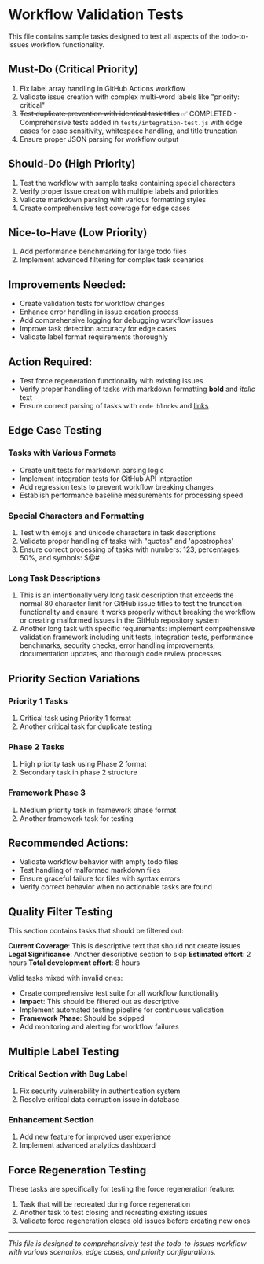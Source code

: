 # Workflow Validation Tests

This file contains sample tasks designed to test all aspects of the todo-to-issues workflow functionality.

## Must-Do (Critical Priority)

1. Fix label array handling in GitHub Actions workflow
2. Validate issue creation with complex multi-word labels like "priority: critical"
3. ~~Test duplicate prevention with identical task titles~~ ✅ COMPLETED - Comprehensive tests added in `tests/integration-test.js` with edge cases for case sensitivity, whitespace handling, and title truncation
4. Ensure proper JSON parsing for workflow output

## Should-Do (High Priority)

1. Test the workflow with sample tasks containing special characters
2. Verify proper issue creation with multiple labels and priorities
3. Validate markdown parsing with various formatting styles
4. Create comprehensive test coverage for edge cases

## Nice-to-Have (Low Priority)

1. Add performance benchmarking for large todo files
2. Implement advanced filtering for complex task scenarios

## Improvements Needed:
- Create validation tests for workflow changes
- Enhance error handling in issue creation process 
- Add comprehensive logging for debugging workflow issues
- Improve task detection accuracy for edge cases
- Validate label format requirements thoroughly

## **Action Required**:
- Test force regeneration functionality with existing issues
- Verify proper handling of tasks with markdown formatting **bold** and *italic* text
- Ensure correct parsing of tasks with `code blocks` and [links](http://example.com)

## Edge Case Testing

### Tasks with Various Formats

- Create unit tests for markdown parsing logic
- Implement integration tests for GitHub API interaction
- Add regression tests to prevent workflow breaking changes
- Establish performance baseline measurements for processing speed

### Special Characters and Formatting

1. Test with émojis and ünicode characters in task descriptions
2. Validate proper handling of tasks with "quotes" and 'apostrophes'
3. Ensure correct processing of tasks with numbers: 123, percentages: 50%, and symbols: $@#

### Long Task Descriptions

1. This is an intentionally very long task description that exceeds the normal 80 character limit for GitHub issue titles to test the truncation functionality and ensure it works properly without breaking the workflow or creating malformed issues in the GitHub repository system
2. Another long task with specific requirements: implement comprehensive validation framework including unit tests, integration tests, performance benchmarks, security checks, error handling improvements, documentation updates, and thorough code review processes

## Priority Section Variations

### Priority 1 Tasks
1. Critical task using Priority 1 format
2. Another critical task for duplicate testing

### Phase 2 Tasks  
1. High priority task using Phase 2 format
2. Secondary task in phase 2 structure

### Framework Phase 3
1. Medium priority task in framework phase format
2. Another framework task for testing

## **Recommended Actions**:
- Validate workflow behavior with empty todo files
- Test handling of malformed markdown files
- Ensure graceful failure for files with syntax errors
- Verify correct behavior when no actionable tasks are found

## Quality Filter Testing

This section contains tasks that should be filtered out:

**Current Coverage**: This is descriptive text that should not create issues
**Legal Significance**: Another descriptive section to skip
**Estimated effort**: 2 hours
**Total development effort**: 8 hours

Valid tasks mixed with invalid ones:
- Create comprehensive test suite for all workflow functionality
- **Impact**: This should be filtered out as descriptive
- Implement automated testing pipeline for continuous validation
- **Framework Phase**: Should be skipped
- Add monitoring and alerting for workflow failures

## Multiple Label Testing

### Critical Section with Bug Label
1. Fix security vulnerability in authentication system
2. Resolve critical data corruption issue in database

### Enhancement Section  
1. Add new feature for improved user experience
2. Implement advanced analytics dashboard

## Force Regeneration Testing

These tasks are specifically for testing the force regeneration feature:

1. Task that will be recreated during force regeneration
2. Another task to test closing and recreating existing issues
3. Validate force regeneration closes old issues before creating new ones

---

*This file is designed to comprehensively test the todo-to-issues workflow with various scenarios, edge cases, and priority configurations.*